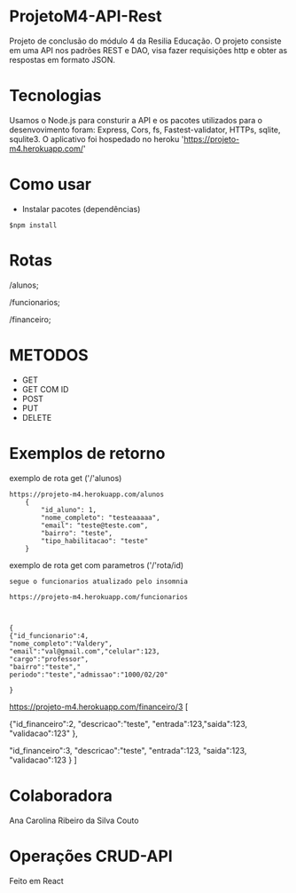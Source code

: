 ﻿# ProjetoM4-API-Rest
 
 Projeto de conclusão do módulo 4 da Resilia Educação.
 O projeto consiste em uma API nos padrões REST e DAO, visa fazer requisições http e obter as respostas em formato JSON.
 
 
 # Tecnologias
 
 Usamos o Node.js para consturir a API e os pacotes utilizados para o desenvovimento foram: Express, Cors, fs, Fastest-validator, HTTPs, sqlite, squlite3.
 O aplicativo foi hospedado no heroku 'https://projeto-m4.herokuapp.com/'
 
 # Como usar
 

 * Instalar pacotes (dependências)

```
$npm install
```
 
 
 # Rotas
/alunos;

/funcionarios;

/financeiro;

# METODOS 
 * GET
 * GET COM ID
 * POST
 * PUT
 * DELETE 

# Exemplos de retorno
exemplo de rota get ('/'alunos)
```
https://projeto-m4.herokuapp.com/alunos
	{
		"id_aluno": 1,
		"nome_completo": "testeaaaaa",
		"email": "teste@teste.com",
		"bairro": "teste",
		"tipo_habilitacao": "teste"
	}
```
exemplo de rota get com parametros ('/'rota/id)

```
segue o funcionarios atualizado pelo insomnia

https://projeto-m4.herokuapp.com/funcionarios



{
{"id_funcionario":4,
"nome_completo":"Valdery",
"email":"val@gmail.com","celular":123,
"cargo":"professor",
"bairro":"teste","
periodo":"teste","admissao":"1000/02/20"

}
```
https://projeto-m4.herokuapp.com/financeiro/3
[

{"id_financeiro":2,
"descricao":"teste",
"entrada":123,"saida":123,
"validacao":123"
},

"id_financeiro":3,
"descricao":"teste",
"entrada":123,
"saida":123,
"validacao":123
}
]


# Colaboradora
Ana Carolina Ribeiro da Silva Couto

# Operações CRUD-API
Feito em  React

